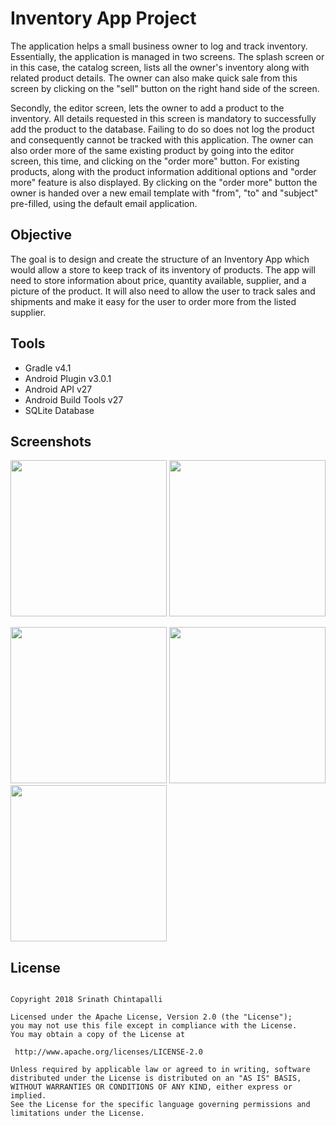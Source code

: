 Inventory App Project
======================

The application helps a small business owner to log and track inventory. Essentially, the application is managed in two screens.
The splash screen or in this case, the catalog screen, lists all the owner's inventory along with related product details. The 
owner can also make quick sale from this screen by clicking on the "sell" button on the right hand side of the screen.

Secondly, the editor screen, lets the owner to add a product to the inventory. All details requested in this screen is 
mandatory to successfully add the product to the database. Failing to do so does not log the product and consequently cannot be 
tracked with this application. The owner can also order more of the same existing product by going into the editor screen, this 
time, and clicking on the "order more" button. For existing products, along with the product information additional options and
"order more" feature is also displayed. By clicking on the "order more" button the owner is handed over a new email template 
with "from", "to" and "subject" pre-filled, using the default email application.

Objective
-----------

The goal is to design and create the structure of an Inventory App which would allow a store to keep track of its inventory of 
products. The app will need to store information about price, quantity available, supplier, and a picture of the product. It 
will also need to allow the user to track sales and shipments and make it easy for the user to order more from the listed 
supplier.

Tools
------

* Gradle v4.1
* Android Plugin v3.0.1
* Android API v27
* Android Build Tools v27
* SQLite Database

Screenshots
------------
<img src="https://raw.githubusercontent.com/SrChip15/android-inventory-app/master/splash_screen_blank.png"
width="250"/>
<img src="https://raw.githubusercontent.com/SrChip15/android-inventory-app/master/splash_screen_fill.png"
width="250"/>

<img src="https://raw.githubusercontent.com/SrChip15/android-inventory-app/master/edit_screen_blank.png"
width="250"/>
<img src="https://raw.githubusercontent.com/SrChip15/android-inventory-app/master/edit_screen_ex_prod.png"
width="250"/>
<img src="https://raw.githubusercontent.com/SrChip15/android-inventory-app/master/edit_screen_ex_prod_options.png"
width="250"/>

License
-------

```

Copyright 2018 Srinath Chintapalli

Licensed under the Apache License, Version 2.0 (the "License");
you may not use this file except in compliance with the License.
You may obtain a copy of the License at

 http://www.apache.org/licenses/LICENSE-2.0

Unless required by applicable law or agreed to in writing, software
distributed under the License is distributed on an "AS IS" BASIS,
WITHOUT WARRANTIES OR CONDITIONS OF ANY KIND, either express or implied.
See the License for the specific language governing permissions and
limitations under the License.

```
